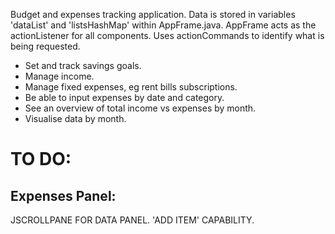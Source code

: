 Budget and expenses tracking application.
Data is stored in variables 'dataList' and 'listsHashMap' within AppFrame.java.
AppFrame acts as the actionListener for all components. Uses actionCommands to identify what is being requested.

- Set and track savings goals.
- Manage income.
- Manage fixed expenses, eg rent bills subscriptions.
- Be able to input expenses by date and category.
- See an overview of total income vs expenses by month.
- Visualise data by month.

# TO DO:

## Expenses Panel:
JSCROLLPANE FOR DATA PANEL.
'ADD ITEM' CAPABILITY.